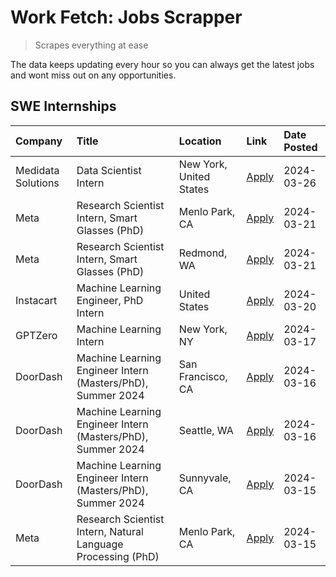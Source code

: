 # Work Fetch: Jobs Scrapper
> Scrapes everything at ease

The data keeps updating every hour so you can always get the latest jobs and wont miss out on any opportunities.

## SWE Internships
<!--START_SECTION:workfetch-->
| Company            | Title                                                        | Location                | Link                                                                                                                                                                                                                                                                     | Date Posted   |
|:-------------------|:-------------------------------------------------------------|:------------------------|:-------------------------------------------------------------------------------------------------------------------------------------------------------------------------------------------------------------------------------------------------------------------------|:--------------|
| Medidata Solutions | Data Scientist Intern                                        | New York, United States | [Apply](https://www.linkedin.com/jobs/view/data-scientist-intern-at-medidata-solutions-3810253704?position=5&pageNum=0&refId=GNeaUcKy8Bz87nelRGBydw%3D%3D&trackingId=LAdQi5Rp9Kq1SyidK7OkJA%3D%3D&trk=public_jobs_jserp-result_search-card)                              | 2024-03-26    |
| Meta               | Research Scientist Intern, Smart Glasses (PhD)               | Menlo Park, CA          | [Apply](https://www.linkedin.com/jobs/view/research-scientist-intern-smart-glasses-phd-at-meta-3811308332?position=11&pageNum=0&refId=GNeaUcKy8Bz87nelRGBydw%3D%3D&trackingId=QJU383pkyr%2FCOYqRRaYokg%3D%3D&trk=public_jobs_jserp-result_search-card)                   | 2024-03-21    |
| Meta               | Research Scientist Intern, Smart Glasses (PhD)               | Redmond, WA             | [Apply](https://www.linkedin.com/jobs/view/research-scientist-intern-smart-glasses-phd-at-meta-3811304794?position=12&pageNum=0&refId=GNeaUcKy8Bz87nelRGBydw%3D%3D&trackingId=%2BTdZI447LG%2FNEk%2FhKaqyZA%3D%3D&trk=public_jobs_jserp-result_search-card)               | 2024-03-21    |
| Instacart          | Machine Learning Engineer, PhD Intern                        | United States           | [Apply](https://www.linkedin.com/jobs/view/machine-learning-engineer-phd-intern-at-instacart-3815634369?position=6&pageNum=0&refId=GNeaUcKy8Bz87nelRGBydw%3D%3D&trackingId=GafU%2BasYWYen57pSVaF%2FuA%3D%3D&trk=public_jobs_jserp-result_search-card)                    | 2024-03-20    |
| GPTZero            | Machine Learning Intern                                      | New York, NY            | [Apply](https://www.linkedin.com/jobs/view/machine-learning-intern-at-gptzero-3860723963?position=13&pageNum=0&refId=GNeaUcKy8Bz87nelRGBydw%3D%3D&trackingId=shofAVme79r9SvloR9nCWA%3D%3D&trk=public_jobs_jserp-result_search-card)                                      | 2024-03-17    |
| DoorDash           | Machine Learning Engineer Intern (Masters/PhD), Summer 2024  | San Francisco, CA       | [Apply](https://www.linkedin.com/jobs/view/machine-learning-engineer-intern-masters-phd-summer-2024-at-doordash-3736457737?position=3&pageNum=0&refId=GNeaUcKy8Bz87nelRGBydw%3D%3D&trackingId=myCZG7KzW%2BORTUp%2FyTExgg%3D%3D&trk=public_jobs_jserp-result_search-card) | 2024-03-16    |
| DoorDash           | Machine Learning Engineer Intern (Masters/PhD), Summer 2024  | Seattle, WA             | [Apply](https://www.linkedin.com/jobs/view/machine-learning-engineer-intern-masters-phd-summer-2024-at-doordash-3736455966?position=4&pageNum=0&refId=GNeaUcKy8Bz87nelRGBydw%3D%3D&trackingId=mArZw2ebewYJc515eOegeg%3D%3D&trk=public_jobs_jserp-result_search-card)     | 2024-03-16    |
| DoorDash           | Machine Learning Engineer Intern (Masters/PhD), Summer 2024  | Sunnyvale, CA           | [Apply](https://www.linkedin.com/jobs/view/machine-learning-engineer-intern-masters-phd-summer-2024-at-doordash-3736454973?position=2&pageNum=0&refId=GNeaUcKy8Bz87nelRGBydw%3D%3D&trackingId=GopOZ1aFI7Ys4%2B2qmJYysg%3D%3D&trk=public_jobs_jserp-result_search-card)   | 2024-03-15    |
| Meta               | Research Scientist Intern, Natural Language Processing (PhD) | Menlo Park, CA          | [Apply](https://www.linkedin.com/jobs/view/research-scientist-intern-natural-language-processing-phd-at-meta-3858718375?position=10&pageNum=0&refId=GNeaUcKy8Bz87nelRGBydw%3D%3D&trackingId=yIYjYkyigItziZtIYHaRYg%3D%3D&trk=public_jobs_jserp-result_search-card)       | 2024-03-15    |
<!--END_SECTION:workfetch-->

